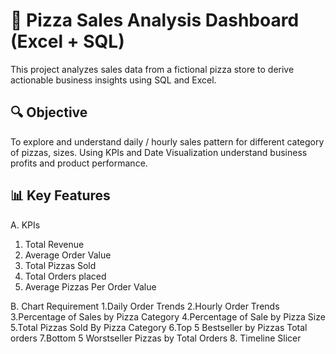 # 🍕 Pizza Sales Analysis Dashboard (Excel + SQL)
This project analyzes sales data from a fictional pizza store to derive actionable business insights using SQL and Excel.

## 🔍 Objective
To explore and understand daily / hourly sales pattern for different category of pizzas, sizes. Using KPIs and Date Visualization understand business profits and product performance.

## 📊 Key Features
A. KPIs
1. Total Revenue
2. Average Order Value
3. Total Pizzas Sold
4. Total Orders placed
5. Average Pizzas Per Order Value

B. Chart Requirement
  1.Daily Order Trends
  2.Hourly Order Trends
  3.Percentage of Sales by Pizza Category
  4.Percentage of Sale by Pizza Size
  5.Total Pizzas Sold By Pizza Category
  6.Top 5 Bestseller by Pizzas Total orders
  7.Bottom 5 Worstseller Pizzas by Total Orders
  8. Timeline Slicer
